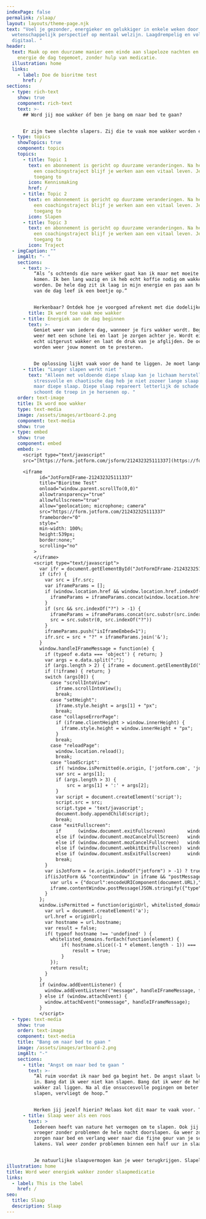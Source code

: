 ```yaml
---
indexPage: false
permalink: /slaap/
layout: layouts/theme-page.njk
text: "Voel je gezonder, energieker en gelukkiger in enkele weken door een uniek
  wetenschappelijk perspectief op mentaal welzijn. Laagdrempelig en volledig
  digitaal. "
header:
  text: Maak op een duurzame manier een einde aan slapeloze nachten en ga weer met
    energie de dag tegemoet, zonder hulp van medicatie.
  illustration: home
  links:
    - label: Doe de bioritme test
      href: /
sections:
  - type: rich-text
    show: true
    component: rich-text
    text: >-
      ## Word jij moe wakker óf ben je bang om naar bed te gaan?


      Er zijn twee slechte slapers. Zij die te vaak moe wakker worden en met tegenzin aan de dag beginnen. En slechte slapers die al heel lang niet goed slapen en daarom bang zijn om naar bed te gaan, bang om weer een nacht nauwelijks te slapen. Wat voor slaper ben jij?
  - type: topics
    showTopics: true
    component: topics
    topics:
      - title: Topic 1
        text: en abonnement is gericht op duurzame veranderingen. Na het afronden van
          een coachingstraject blijf je werken aan een vitaal leven. Je houdt
          toegang to
        icon: Kennismaking
        href: /
      - title: Topic 2
        text: en abonnement is gericht op duurzame veranderingen. Na het afronden van
          een coachingstraject blijf je werken aan een vitaal leven. Je houdt
          toegang to
        icon: Slapen
      - title: Topic 3
        text: en abonnement is gericht op duurzame veranderingen. Na het afronden van
          een coachingstraject blijf je werken aan een vitaal leven. Je houdt
          toegang to
        icon: Traject
  - imgCaption: ""
    imgAlt: "- "
    sections:
      - text: >-
          “Als ’s ochtends die nare wekker gaat kan ik maar met moeite uit bed
          komen. Ik ben lang wazig en ik heb echt koffie nodig om wakker te
          worden. De hele dag zit ik laag in mijn energie en pas aan het einde
          van de dag leef ik een beetje op.”


          Herkenbaar? Ontdek hoe je voorgoed afrekent met die dodelijke vermoeidheid en hoe jij ’s ochtends weer met een lach op je gezicht aan de dag kan beginnen. 
        title: Ik word toe vaak moe wakker
      - title: Energiek aan de dag beginnen
        text: >-
          Geniet weer van iedere dag, wanneer je firs wakker wordt. Begin de dag
          weer met een schone lei en laat je zorgen achter je. Wordt eindelijk
          echt uitgerust wakker en laat de druk van je afglijden. De ochtenden
          worden weer jouw moment om te presteren. 


          De oplossing lijkt vaak voor de hand te liggen. Je moet langer slapen. Helaas makkelijker gezegd dan gedaan. En toch leidt langer slapen niet altijd tot meer energie. 
      - title: "Langer slapen werkt niet "
        text: "Alleen met voldoende diepe slaap kan je lichaam herstellen. Na een
          stressvolle en chaotische dag heb je niet zozeer lange slaap nodig,
          maar diepe slaap. Diepe slaap repareert letterlijk de schade en
          schoont de troep in je hersenen op. "
    order: text-image
    title: Ik word moe wakker
    type: text-media
    image: /assets/images/artboard-2.png
    component: text-media
    show: true
  - type: embed
    show: true
    component: embed
    embed: >-
      <script type="text/javascript"
      src="[https://form.jotform.com/jsform/212432325111337](https://form.jotform.com/jsform/212432325111337)"></script>

      <iframe
            id="JotFormIFrame-212432325111337"
            title="Bioritme Test"
            onload="window.parent.scrollTo(0,0)"
            allowtransparency="true"
            allowfullscreen="true"
            allow="geolocation; microphone; camera"
            src="https://form.jotform.com/212432325111337"
            frameborder="0"
            style="
            min-width: 100%;
            height:539px;
            border:none;"
            scrolling="no"
          >
          </iframe>
          <script type="text/javascript">
            var ifr = document.getElementById("JotFormIFrame-212432325111337");
            if (ifr) {
              var src = ifr.src;
              var iframeParams = [];
              if (window.location.href && window.location.href.indexOf("?") > -1) {
                iframeParams = iframeParams.concat(window.location.href.substr(window.location.href.indexOf("?") + 1).split('&'));
              }
              if (src && src.indexOf("?") > -1) {
                iframeParams = iframeParams.concat(src.substr(src.indexOf("?") + 1).split("&"));
                src = src.substr(0, src.indexOf("?"))
              }
              iframeParams.push("isIframeEmbed=1");
              ifr.src = src + "?" + iframeParams.join('&');
            }
            window.handleIFrameMessage = function(e) {
              if (typeof e.data === 'object') { return; }
              var args = e.data.split(":");
              if (args.length > 2) { iframe = document.getElementById("JotFormIFrame-" + args[(args.length - 1)]); } else { iframe = document.getElementById("JotFormIFrame"); }
              if (!iframe) { return; }
              switch (args[0]) {
                case "scrollIntoView":
                  iframe.scrollIntoView();
                  break;
                case "setHeight":
                  iframe.style.height = args[1] + "px";
                  break;
                case "collapseErrorPage":
                  if (iframe.clientHeight > window.innerHeight) {
                    iframe.style.height = window.innerHeight + "px";
                  }
                  break;
                case "reloadPage":
                  window.location.reload();
                  break;
                case "loadScript":
                  if( !window.isPermitted(e.origin, ['jotform.com', 'jotform.pro']) ) { break; }
                  var src = args[1];
                  if (args.length > 3) {
                      src = args[1] + ':' + args[2];
                  }
                  var script = document.createElement('script');
                  script.src = src;
                  script.type = 'text/javascript';
                  document.body.appendChild(script);
                  break;
                case "exitFullscreen":
                  if      (window.document.exitFullscreen)        window.document.exitFullscreen();
                  else if (window.document.mozCancelFullScreen)   window.document.mozCancelFullScreen();
                  else if (window.document.mozCancelFullscreen)   window.document.mozCancelFullScreen();
                  else if (window.document.webkitExitFullscreen)  window.document.webkitExitFullscreen();
                  else if (window.document.msExitFullscreen)      window.document.msExitFullscreen();
                  break;
              }
              var isJotForm = (e.origin.indexOf("jotform") > -1) ? true : false;
              if(isJotForm && "contentWindow" in iframe && "postMessage" in iframe.contentWindow) {
                var urls = {"docurl":encodeURIComponent(document.URL),"referrer":encodeURIComponent(document.referrer)};
                iframe.contentWindow.postMessage(JSON.stringify({"type":"urls","value":urls}), "*");
              }
            };
            window.isPermitted = function(originUrl, whitelisted_domains) {
              var url = document.createElement('a');
              url.href = originUrl;
              var hostname = url.hostname;
              var result = false;
              if( typeof hostname !== 'undefined' ) {
                whitelisted_domains.forEach(function(element) {
                    if( hostname.slice((-1 * element.length - 1)) === '.'.concat(element) ||  hostname === element ) {
                        result = true;
                    }
                });
                return result;
              }
            }
            if (window.addEventListener) {
              window.addEventListener("message", handleIFrameMessage, false);
            } else if (window.attachEvent) {
              window.attachEvent("onmessage", handleIFrameMessage);
            }
            </script>
  - type: text-media
    show: true
    order: text-image
    component: text-media
    title: "Bang om naar bed te gaan "
    image: /assets/images/artboard-2.png
    imgAlt: "-"
    sections:
      - title: "Angst om naar bed te gaan "
        text: >-
          “Al ruim voordat ik naar bed ga begint het. De angst slaat letterlijk
          in. Bang dat ik weer niet kan slapen. Bang dat ik weer de hele nacht
          wakker zal liggen. Na al die onsuccesvolle pogingen om beter te
          slapen, vervliegt de hoop.”


          Herken jij jezelf hierin? Helaas kot dit maar te vaak voor. Toch kan ook jij weer het vertrouwen herwinnen in je slaapvermogen en zonder angst naar bed gaan. 
      - title: Slaap weer als een roos
        text: >
          Iedereen heeft van nature het vermogen om te slapen. Ook jij kon
          vroeger zonder problemen de hele nacht doorslapen. Ga weer zonder
          zorgen naar bed en verlang weer naar die fijne geur van je schone
          lakens. Val weer zonder problemen binnen een half uur in slaap. 


          Je natuurlijke slaapvermogen kan je weer terugkrijgen. Slapeloze nachten hebben namelijk altijd een oorzaak. Vaak is de oorzaak meerledig. Hierdoor is de oorzaak vaak complex.
illustration: home
title: Word weer energiek wakker zonder slaapmedicatie
links:
  - label: This is the label
    href: /
seo:
  title: Slaap
  description: Slaap
---
```

